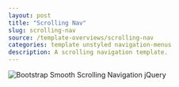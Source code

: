 ```yaml
---
layout: post
title: "Scrolling Nav"
slug: scrolling-nav
source: /template-overviews/scrolling-nav
categories: template unstyled navigation-menus
description: A scrolling navigation template.
---
```


<img src="/assets/img/templates/scrolling-nav.jpg" class="img-responsive" alt="Bootstrap Smooth Scrolling Navigation jQuery">